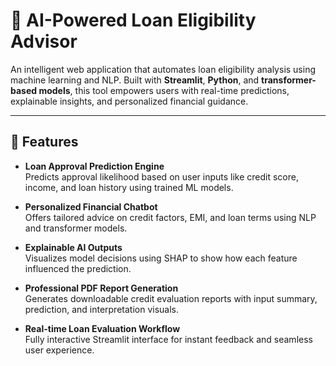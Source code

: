 # 💸 AI-Powered Loan Eligibility Advisor

An intelligent web application that automates loan eligibility analysis using machine learning and NLP. Built with **Streamlit**, **Python**, and **transformer-based models**, this tool empowers users with real-time predictions, explainable insights, and personalized financial guidance.

---

## 🚀 Features

- **Loan Approval Prediction Engine**  
  Predicts approval likelihood based on user inputs like credit score, income, and loan history using trained ML models.

- **Personalized Financial Chatbot**  
  Offers tailored advice on credit factors, EMI, and loan terms using NLP and transformer models.

- **Explainable AI Outputs**  
  Visualizes model decisions using SHAP to show how each feature influenced the prediction.

- **Professional PDF Report Generation**  
  Generates downloadable credit evaluation reports with input summary, prediction, and interpretation visuals.

- **Real-time Loan Evaluation Workflow**  
  Fully interactive Streamlit interface for instant feedback and seamless user experience.
